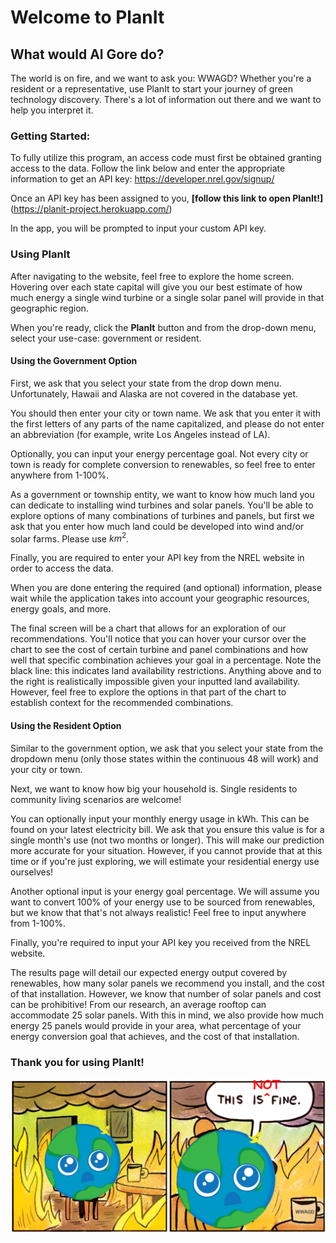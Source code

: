 # Welcome to PlanIt

## What would Al Gore do?

The world is on fire, and we want to ask you: WWAGD? Whether you're a resident or a representative, use PlanIt to start your journey of green technology discovery. There's a lot of information out there and we want to help you interpret it.

### Getting Started:

To fully utilize this program, an access code must first be obtained granting access to the data. Follow the link below and enter the appropriate information to get an API key:
    https://developer.nrel.gov/signup/

Once an API key has been assigned to you, **[follow this link to open PlanIt!]**(https://planit-project.herokuapp.com/)

In the app, you will be prompted to input your custom API key.

### Using PlanIt

After navigating to the website, feel free to explore the home screen. Hovering over each state capital will give you our best estimate of how much energy a single wind turbine or a single solar panel will provide in that geographic region.

When you're ready, click the **PlanIt** button and from the drop-down menu, select your use-case: government or resident.

#### Using the Government Option

First, we ask that you select your state from the drop down menu. Unfortunately, Hawaii and Alaska are not covered in the database yet.

You should then enter your city or town name. We ask that you enter it with the first letters of any parts of the name capitalized, and please do not enter an abbreviation (for example, write Los Angeles instead of LA).

Optionally, you can input your energy percentage goal. Not every city or town is ready for complete conversion to renewables, so feel free to enter anywhere from 1-100%.

As a government or township entity, we want to know how much land you can dedicate to installing wind turbines and solar panels. You'll be able to explore options of many combinations of turbines and panels, but first we ask that you enter how much land could be developed into wind and/or solar farms. Please use $km^2$.

Finally, you are required to enter your API key from the NREL website in order to access the data.

When you are done entering the required (and optional) information, please wait while the application takes into account your geographic resources, energy goals, and more.

The final screen will be a chart that allows for an exploration of our recommendations. You'll notice that you can hover your cursor over the chart to see the cost of certain turbine and panel combinations and how well that specific combination achieves your goal in a percentage. Note the black line: this indicates land availability restrictions. Anything above and to the right is realistically impossible given your inputted land availability. However, feel free to explore the options in that part of the chart to establish context for the recommended combinations.

#### Using the Resident Option

Similar to the government option, we ask that you select your state from the dropdown menu (only those states within the continuous 48 will work) and your city or town.

Next, we want to know how big your household is. Single residents to community living scenarios are welcome!

You can optionally input your monthly energy usage in kWh. This can be found on your latest electricity bill. We ask that you ensure this value is for a single month's use (not two months or longer). This will make our prediction more accurate for your situation. However, if you cannot provide that at this time or if you're just exploring, we will estimate your residential energy use ourselves!

Another optional input is your energy goal percentage. We will assume you want to convert 100% of your energy use to be sourced from renewables, but we know that that's not always realistic! Feel free to input anywhere from 1-100%.

Finally, you're required to input your API key you received from the NREL website.

The results page will detail our expected energy output covered by renewables, how many solar panels we recommend you install, and the cost of that installation. However, we know that number of solar panels and cost can be prohibitive! From our research, an average rooftop can accommodate 25 solar panels. With this in mind, we also provide how much energy 25 panels would provide in your area, what percentage of your energy conversion goal that achieves, and the cost of that installation.

### Thank you for using PlanIt!

![Not Okay Meme](https://github.com/awoodwa/PlanIt/blob/master/PlanIt/static/not_okay_meme.PNG)
